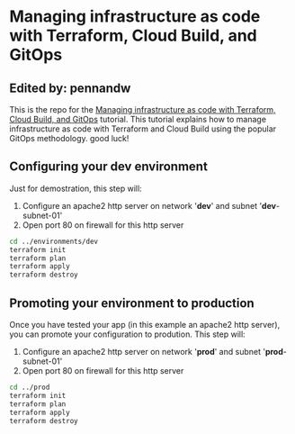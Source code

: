 # Managing infrastructure as code with Terraform, Cloud Build, and GitOps

## Edited by: pennandw

This is the repo for the [Managing infrastructure as code with Terraform, Cloud Build, and GitOps](https://cloud.google.com/solutions/managing-infrastructure-as-code) tutorial. This tutorial explains how to manage infrastructure as code with Terraform and Cloud Build using the popular GitOps methodology.
good luck!
## Configuring your **dev** environment

Just for demostration, this step will:

1.  Configure an apache2 http server on network '**dev**' and subnet '**dev**-subnet-01'
2.  Open port 80 on firewall for this http server

```bash
cd ../environments/dev
terraform init
terraform plan
terraform apply
terraform destroy
```

## Promoting your environment to **production**

Once you have tested your app (in this example an apache2 http server), you can promote your configuration to prodution. This step will:

1.  Configure an apache2 http server on network '**prod**' and subnet '**prod**-subnet-01'
2.  Open port 80 on firewall for this http server

```bash
cd ../prod
terraform init
terraform plan
terraform apply
terraform destroy
```
